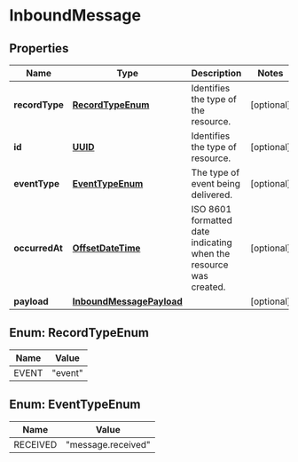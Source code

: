 # InboundMessage

## Properties
Name | Type | Description | Notes
------------ | ------------- | ------------- | -------------
**recordType** | [**RecordTypeEnum**](#RecordTypeEnum) | Identifies the type of the resource. |  [optional]
**id** | [**UUID**](UUID.md) | Identifies the type of resource. |  [optional]
**eventType** | [**EventTypeEnum**](#EventTypeEnum) | The type of event being delivered. |  [optional]
**occurredAt** | [**OffsetDateTime**](OffsetDateTime.md) | ISO 8601 formatted date indicating when the resource was created. |  [optional]
**payload** | [**InboundMessagePayload**](InboundMessagePayload.md) |  |  [optional]

<a name="RecordTypeEnum"></a>
## Enum: RecordTypeEnum
Name | Value
---- | -----
EVENT | &quot;event&quot;

<a name="EventTypeEnum"></a>
## Enum: EventTypeEnum
Name | Value
---- | -----
RECEIVED | &quot;message.received&quot;
